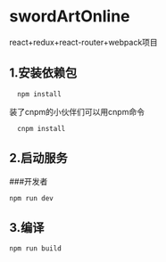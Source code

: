 # swordArtOnline
react+redux+react-router+webpack项目
## 1.安装依赖包
```
  npm install
```
装了cnpm的小伙伴们可以用cnpm命令
```
  cnpm install
```
## 2.启动服务
###开发者
```
npm run dev 
```
## 3.编译
```
npm run build 
```

